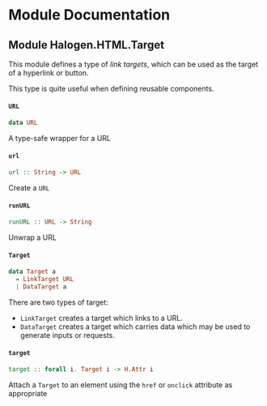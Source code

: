 # Module Documentation

## Module Halogen.HTML.Target


This module defines a type of _link targets_, which can be used as the target of a hyperlink or button.

This type is quite useful when defining reusable components.

#### `URL`

``` purescript
data URL
```

A type-safe wrapper for a URL

#### `url`

``` purescript
url :: String -> URL
```

Create a `URL`

#### `runURL`

``` purescript
runURL :: URL -> String
```

Unwrap a URL

#### `Target`

``` purescript
data Target a
  = LinkTarget URL
  | DataTarget a
```

There are two types of target:

- `LinkTarget` creates a target which links to a URL.
- `DataTarget` creates a target which carries data which may be used to generate inputs or requests.

#### `target`

``` purescript
target :: forall i. Target i -> H.Attr i
```

Attach a `Target` to an element using the `href` or `onclick` attribute as appropriate



